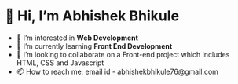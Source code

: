  <h1>👋 Hi, I’m Abhishek Bhikule </h1>
<ul>
  <li>👀 I’m interested in <b>Web Development</b></li>
  <li>🌱 I’m currently learning <b>Front End Development</b></li>
  <li>💞️ I’m looking to collaborate on a Front-end project which includes HTML, CSS and Javascript</li>
  <li>📫 How to reach me, email id - abhishekbhikule76@gmail.com</li>
 </ul>
<!---
Bhikule19/Bhikule19 is a ✨ special ✨ repository because its `README.md` (this file) appears on your GitHub profile.
You can click the Preview link to take a look at your changes.
--->
